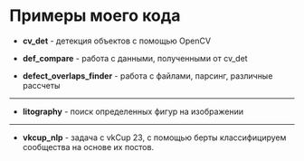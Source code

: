 # Примеры моего кода

* **cv_det** - детекция объектов с помощью OpenCV

* **def_compare** - работа с данными, полученными от cv_det

* **defect_overlaps_finder** - работа с файлами, парсинг, различные рассчеты
_________________

* **litography** - поиск определенных фигур на изображении
_________________
* **vkcup_nlp** - задача с vkCup 23, с помощью берты классифицируем сообщества на основе их постов. 
